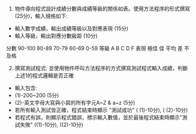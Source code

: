 1. 物件導向程式設計成績分數與成績等級的關係如表。使用方法程序的形式撰寫 (25分)，輸入規格如下:
-  輸入數字成績，輸出成績等級以及對應表現 (15分)
-  輸入等級，輸出對應分數級距 (10分)

分數 90-100 80-89 70-79 60-69 0-59
等級 A      B     C     D     F
表現 極佳    佳    平均  差     不及格


2. 撰寫測試程式: 並使用物件呼叫方法程序的方式撰寫測試程式輸入成績，判斷上述1的程式邏輯是否正確
-  輸入包含:
- (1)-200~200 (5分)
- (2)-英文字母大寫與小寫的所有字元A~Z & a~z  (5分)
- 若所有輸入測試皆正確，程式結束時顯示 "測試成功" ( (1)-10分),  ( (2)-10分)
- 若程式有誤，則顯示程式錯誤，標示輸入數值，並於最後程式結束時顯示"測試失敗" ((1)-10分),  ((2)-10分)
